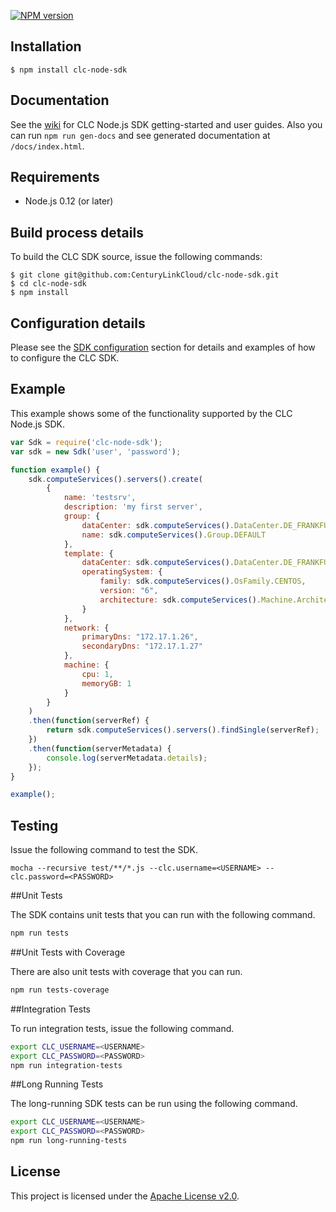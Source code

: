 [![NPM version][npm-version-image]][npm-url]

Installation
------------
```
$ npm install clc-node-sdk
```

Documentation
-------------
See the [wiki](https://github.com/CenturyLinkCloud/clc-node-sdk/wiki) for CLC Node.js SDK getting-started and user guides.
Also you can run `npm run gen-docs` and see generated documentation at `/docs/index.html`.

Requirements
-------------
* Node.js 0.12 (or later)

Build process details
---------------------
To build the CLC SDK source, issue the following commands:

```
$ git clone git@github.com:CenturyLinkCloud/clc-node-sdk.git
$ cd clc-node-sdk
$ npm install
```

Configuration details
---------------------

Please see the [SDK configuration](https://github.com/CenturyLinkCloud/clc-node-sdk/wiki/2.7-SDK-configuration)
section for details and examples of how to configure the CLC SDK.

Example
-------
This example shows some of the functionality supported by the CLC Node.js SDK.

```js
var Sdk = require('clc-node-sdk');
var sdk = new Sdk('user', 'password');

function example() {
    sdk.computeServices().servers().create(
        {
            name: 'testsrv',
            description: 'my first server',
            group: {
                dataCenter: sdk.computeServices().DataCenter.DE_FRANKFURT,
                name: sdk.computeServices().Group.DEFAULT
            },
            template: {
                dataCenter: sdk.computeServices().DataCenter.DE_FRANKFURT,
                operatingSystem: {
                    family: sdk.computeServices().OsFamily.CENTOS,
                    version: "6",
                    architecture: sdk.computeServices().Machine.Architecture.X86_64
                }
            },
            network: {
                primaryDns: "172.17.1.26",
                secondaryDns: "172.17.1.27"
            },
            machine: {
                cpu: 1,
                memoryGB: 1
            }
        }
    )
    .then(function(serverRef) {
        return sdk.computeServices().servers().findSingle(serverRef);
    })
    .then(function(serverMetadata) {
        console.log(serverMetadata.details);
    });
}

example();
```

Testing
-------

Issue the following command to test the SDK.

`mocha --recursive test/**/*.js --clc.username=<USERNAME> --clc.password=<PASSWORD>`


##Unit Tests

The SDK contains unit tests that you can run with the following command.

```bash
npm run tests
```

##Unit Tests with Coverage

There are also unit tests with coverage that you can run.

```bash
npm run tests-coverage
```

##Integration Tests

To run integration tests, issue the following command.

```bash
export CLC_USERNAME=<USERNAME>
export CLC_PASSWORD=<PASSWORD>
npm run integration-tests
```

##Long Running Tests

The long-running SDK tests can be run using the following command.

```bash
export CLC_USERNAME=<USERNAME>
export CLC_PASSWORD=<PASSWORD>
npm run long-running-tests
```

License
-------
This project is licensed under the [Apache License v2.0](http://www.apache.org/licenses/LICENSE-2.0.html).

[npm-url]: https://npmjs.org/package/clc-node-sdk
[npm-version-image]: http://img.shields.io/badge/npm-v1.1.3-blue.svg?style=flat